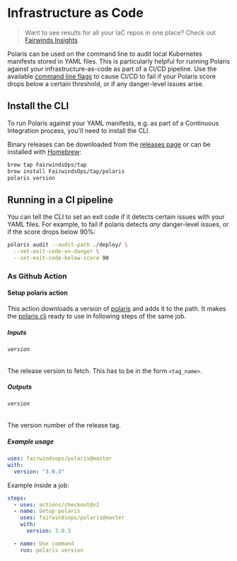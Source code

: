 # Infrastructure as Code
> Want to see results for all your IaC repos in one place? Check out
> [Fairwinds Insights](https://www.fairwinds.com/fairwinds-polaris-upgrade)

Polaris can be used on the command line to audit local Kubernetes manifests stored in YAML files.
This is particularly helpful for running Polaris against your infrastructure-as-code as part of a
CI/CD pipeline. Use the available [command line flags](#running-in-a-ci-pipeline)
to cause CI/CD to fail if your Polaris score drops below a certain threshold, or if any danger-level issues arise.


## Install the CLI
To run Polaris against your YAML manifests, e.g. as part of a Continuous Integration process,
you'll need to install the CLI.

Binary releases can be downloaded from the [releases page](https://github.com/fairwindsops/polaris/releases)
or can be installed with [Homebrew](https://brew.sh/):
```bash
brew tap FairwindsOps/tap
brew install FairwindsOps/tap/polaris
polaris version
```

## Running in a CI pipeline
You can tell the CLI to set an exit code if it detects certain issues with your
YAML files.
For example, to fail if polaris detects *any* danger-level issues, or if the score drops below 90%:
```bash
polaris audit --audit-path ./deploy/ \
  --set-exit-code-on-danger \
  --set-exit-code-below-score 90
```

### As Github Action
#### Setup polaris action

This action downloads a version of [polaris](https://github.com/FairwindsOps/polaris) and adds it to the path. It makes the [polaris cli](https://polaris.docs.fairwinds.com/infrastructure-as-code) ready to use in following steps of the same job.

##### Inputs

###### `version`

The release version to fetch. This has to be in the form `<tag_name>`.

##### Outputs

###### `version`

The version number of the release tag.

##### Example usage

```yaml
uses: fairwindsops/polaris@master
with:
  version: "3.0.3"
```

Example inside a job:

```yaml
steps:
  - uses: actions/checkout@v2
  - name: Setup polaris
    uses: fairwindsops/polaris@master
    with:
      version: 3.0.3

  - name: Use command
    run: polaris version
```
